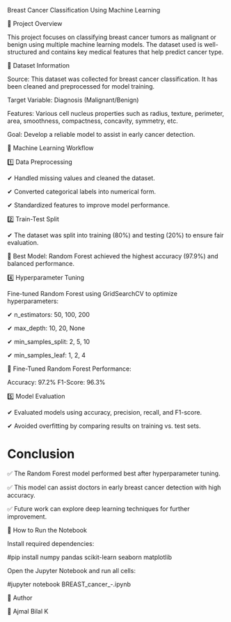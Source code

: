 Breast Cancer Classification Using Machine Learning

📌 Project Overview

This project focuses on classifying breast cancer tumors as malignant or benign using multiple machine learning models. The dataset used is well-structured and contains key medical features that help predict cancer type.

📂 Dataset Information

Source:
This dataset was collected for breast cancer classification. It has been cleaned and preprocessed for model training.

Target Variable: Diagnosis (Malignant/Benign)

Features: Various cell nucleus properties such as radius, texture, perimeter, area, smoothness, compactness, concavity, symmetry, etc.

Goal: Develop a reliable model to assist in early cancer detection.


🚀 Machine Learning Workflow


1️⃣ Data Preprocessing

✔ Handled missing values and cleaned the dataset.

✔ Converted categorical labels into numerical form.

✔ Standardized features to improve model performance.


2️⃣ Train-Test Split

✔ The dataset was split into training (80%) and testing (20%) to ensure fair evaluation.

📌 Best Model: Random Forest achieved the highest accuracy (97.9%) and balanced performance.


4️⃣ Hyperparameter Tuning

Fine-tuned Random Forest using GridSearchCV to optimize hyperparameters:

✔ n_estimators: 50, 100, 200

✔ max_depth: 10, 20, None

✔ min_samples_split: 2, 5, 10

✔ min_samples_leaf: 1, 2, 4


📌 Fine-Tuned Random Forest Performance:

Accuracy: 97.2%
F1-Score: 96.3%


5️⃣ Model Evaluation

✔ Evaluated models using accuracy, precision, recall, and F1-score.

✔ Avoided overfitting by comparing results on training vs. test sets.


# Conclusion

✅ The Random Forest model performed best after hyperparameter tuning.

✅ This model can assist doctors in early breast cancer detection with high accuracy.

✅ Future work can explore deep learning techniques for further improvement.


📜 How to Run the Notebook


Install required dependencies:

#pip install numpy pandas scikit-learn seaborn matplotlib


Open the Jupyter Notebook and run all cells:

#jupyter notebook BREAST_cancer_-.ipynb

📎 Author

👤 Ajmal Bilal K 
